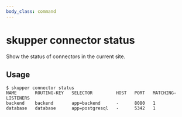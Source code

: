```yaml
---
body_class: command
---
```


# skupper connector status

Show the status of connectors in the current site.


## Usage

~~~ shell
$ skupper connector status
NAME       ROUTING-KEY   SELECTOR         HOST   PORT   MATCHING-LISTENERS
backend    backend       app=backend      -      8080   1
database   database      app=postgresql   -      5342   1
~~~
